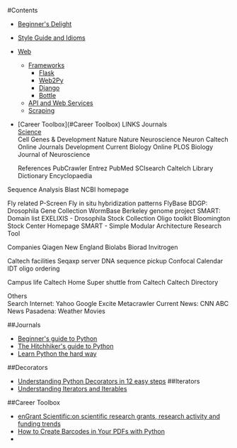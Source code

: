 #Contents
* [Beginner's Delight](#beginners-delight)
* [Style Guide and Idioms](#style-guide-and-idioms)

* [Web](#web)
    * [Frameworks](#frameworks)
        * [Flask](#flask)
        * [Web2Py](#web2py)
        * [Django](#django)
        * [Bottle](#bottle)
    * [API and Web Services](#api-and-web-services)
    * [Scraping](#scraping)

* [Career Toolbox](#Career Toolbox)
LINKS
Journals	
[Science](www.sciencemag.org)  	 
 	Cell	Genes & Development
 	Nature	Nature Neuroscience
 	Neuron	Caltech Online Journals
 	Development	Current Biology Online
 	PLOS Biology	Journal of Neuroscience
 		 
 	 	 
  References	PubCrawler	Entrez PubMed
 	SCIsearch	Caltelch Library
 	Dictionary	Encyclopaedia
 	 	 
 	 	 
 Sequence Analysis	Blast	NCBI homepage
 	 	 
 	 	 
 Fly related	P-Screen	Fly in situ hybridization patterns
 	FlyBase	BDGP: Drosophila Gene Collection
 	WormBase	Berkeley genome project
 	SMART: Domain list	EXELIXIS - Drosophila Stock Collection
 	Oligo toolkit	Bloomington Stock Center Homepage
 	 	SMART - Simple Modular Architecture Research Tool
 	 	 
Companies	Qiagen	New England Biolabs
 	Biorad	Invitrogen
 		
Caltech facilities	Seqaxp server	DNA sequence pickup
Confocal Calendar	IDT oligo ordering
 	 	 
Campus life	Caltech Home	Super shuttle from Caltech
 	Caltech Directory	 
 	 	 
Others	 	 
Search Internet:  	Yahoo	Google
 	Excite	Metacrawler
Current News:	CNN	ABC News
Pasadena:	Weather	Movies

##Journals
* [Beginner's guide to Python](http://wiki.python.org/moin/BeginnersGuide)
* [The Hitchhiker's guide to Python](http://docs.python-guide.org/en/latest/)
* [Learn Python the hard way](http://learnpythonthehardway.org/book/)

##Decorators
* [Understanding Python Decorators in 12 easy steps](http://simeonfranklin.com/blog/2012/jul/1/python-decorators-in-12-steps/)
##Iterators
* [Understanding Iterators and Iterables](http://www.shutupandship.com/2012/01/understanding-python-iterables-and.html)




##Career Toolbox
* [enGrant Scientific:on scientific research grants, research activity and funding trends](http://search.engrant.com/Results.aspx/)
* [How to Create Barcodes in Your PDFs with Python](http://java.dzone.com/articles/how-create-barcodes-your-pdfs)
* 


